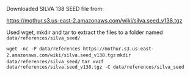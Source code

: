 Downloaded SILVA 138 SEED file from:

https://mothur.s3.us-east-2.amazonaws.com/wiki/silva.seed_v138.tgz

Used wget, mkdir and tar to extract the files to a
folder named `data/references/silva_seed/`

`wget -nc -P data/references https://mothur.s3.us-east-2.amazonaws.com/wiki/silva.seed_v138.tgz`
`mkdir data/references/silva_seed/`
`tar xvzf data/references/silva.seed_v138.tgz -C data/references/silva_seed`
